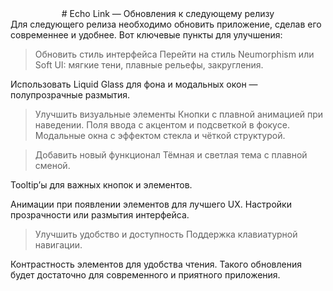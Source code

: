 <div align='center'> # Echo Link — Обновления к следующему релизу </div>
Для следующего релиза необходимо обновить приложение, сделав его современнее и удобнее. Вот ключевые пункты для улучшения:

> Обновить стиль интерфейса
Перейти на стиль Neumorphism или Soft UI: мягкие тени, плавные рельефы, закругления.

Использовать Liquid Glass для фона и модальных окон — полупрозрачные размытия.

> Улучшить визуальные элементы
Кнопки с плавной анимацией при наведении.
Поля ввода с акцентом и подсветкой в фокусе.
Модальные окна с эффектом стекла и чёткой структурой.

> Добавить новый функционал
Тёмная и светлая тема с плавной сменой.

Tooltip’ы для важных кнопок и элементов.

Анимации при появлении элементов для лучшего UX.
Настройки прозрачности или размытия интерфейса.

> Улучшить удобство и доступность
Поддержка клавиатурной навигации.

Контрастность элементов для удобства чтения.
Такого обновления будет достаточно для современного и приятного приложения.

